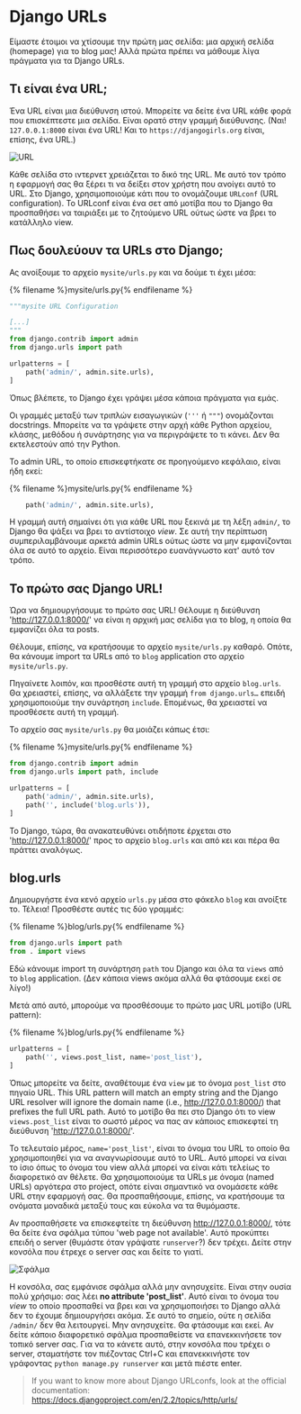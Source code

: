 # Django URLs

Είμαστε έτοιμοι να χτίσουμε την πρώτη μας σελίδα: μια αρχική σελίδα (homepage) για το blog μας! Αλλά πρώτα πρέπει να μάθουμε λίγα πράγματα για τα Django URLs.

## Τι είναι ένα URL;

Ένα URL είναι μια διεύθυνση ιστού. Μπορείτε να δείτε ένα URL κάθε φορά που επισκέπτεστε μια σελίδα. Είναι ορατό στην γραμμή διεύθυνσης. (Ναι! `127.0.0.1:8000` είναι ένα URL! Και το `https://djangogirls.org` είναι, επίσης, ένα URL.)

![URL](images/url.png)

Κάθε σελίδα στο ιντερνετ χρειάζεται το δικό της URL. Με αυτό τον τρόπο η εφαρμογή σας θα ξέρει τι να δείξει στον χρήστη που ανοίγει αυτό το URL. Στο Django, χρησιμοποιούμε κάτι που το ονομάζουμε `URLconf` (URL configuration). Το URLconf είναι ένα σετ από μοτίβα που το Django θα προσπαθήσει να ταιριάξει με το ζητούμενο URL ούτως ώστε να βρει το κατάλληλο view.

## Πως δουλεύουν τα URLs στο Django;

Ας ανοίξουμε το αρχείο `mysite/urls.py` και να δούμε τι έχει μέσα:

{% filename %}mysite/urls.py{% endfilename %}

```python
"""mysite URL Configuration

[...]
"""
from django.contrib import admin
from django.urls import path

urlpatterns = [
    path('admin/', admin.site.urls),
]
```

Όπως βλέπετε, το Django έχει γράψει μέσα κάποια πράγματα για εμάς.

Οι γραμμές μεταξύ των τριπλών εισαγωγικών (`'''` ή `"""`) ονομάζονται docstrings. Μπορείτε να τα γράψετε στην αρχή κάθε Python αρχείου, κλάσης, μεθόδου ή συνάρτησης για να περιγράψετε το τι κάνει. Δεν θα εκτελεστούν από την Python.

Το admin URL, το οποίο επισκεφτήκατε σε προηγούμενο κεφάλαιο, είναι ήδη εκεί:

{% filename %}mysite/urls.py{% endfilename %}

```python
    path('admin/', admin.site.urls),
```

Η γραμμή αυτή σημαίνει ότι για κάθε URL που ξεκινά με τη λέξη `admin/`, το Django θα ψάξει να βρει το αντίστοιχο *view*. Σε αυτή την περίπτωση συμπεριλαμβάνουμε αρκετά admin URLs ούτως ώστε να μην εμφανίζονται όλα σε αυτό το αρχείο. Είναι περισσότερο ευανάγνωστο κατ' αυτό τον τρόπο.

## Το πρώτο σας Django URL!

Ώρα να δημιουργήσουμε το πρώτο σας URL! Θέλουμε η διεύθυνση 'http://127.0.0.1:8000/' να είναι η αρχική μας σελίδα για το blog, η οποία θα εμφανίζει όλα τα posts.

Θέλουμε, επίσης, να κρατήσουμε το αρχείο `mysite/urls.py` καθαρό. Οπότε, θα κάνουμε import τα URLs από το `blog` application στο αρχείο `mysite/urls.py`.

Πηγαίνετε λοιπόν, και προσθέστε αυτή τη γραμμή στο αρχείο `blog.urls`. Θα χρειαστεί, επίσης, να αλλάξετε την γραμμή `from django.urls…` επειδή χρησιμοποιούμε την συνάρτηση `include`. Επομένως, θα χρειαστεί να προσθέσετε αυτή τη γραμμή.

Το αρχείο σας `mysite/urls.py` θα μοιάζει κάπως έτσι:

{% filename %}mysite/urls.py{% endfilename %}

```python
from django.contrib import admin
from django.urls import path, include

urlpatterns = [
    path('admin/', admin.site.urls),
    path('', include('blog.urls')),
]
```

Το Django, τώρα, θα ανακατευθύνει οτιδήποτε έρχεται στο 'http://127.0.0.1:8000/' προς το αρχείο `blog.urls` και από κει και πέρα θα πράττει αναλόγως.

## blog.urls

Δημιουργήστε ένα κενό αρχείο `urls.py` μέσα στο φάκελο `blog` και ανοίξτε το. Τέλεια! Προσθέστε αυτές τις δύο γραμμές:

{% filename %}blog/urls.py{% endfilename %}

```python
from django.urls import path
from . import views
```

Εδώ κάνουμε import τη συνάρτηση `path` του Django και όλα τα `views` από το `blog` application. (Δεν κάποια views ακόμα αλλά θα φτάσουμε εκεί σε λίγο!)

Μετά από αυτό, μπορούμε να προσθέσουμε το πρώτο μας URL μοτίβο (URL pattern):

{% filename %}blog/urls.py{% endfilename %}

```python
urlpatterns = [
    path('', views.post_list, name='post_list'),
]
```

Όπως μπορείτε να δείτε, αναθέτουμε ένα `view` με το όνομα `post_list` στο πηγαίο URL. This URL pattern will match an empty string and the Django URL resolver will ignore the domain name (i.e., http://127.0.0.1:8000/) that prefixes the full URL path. Αυτό το μοτίβο θα πει στο Django ότι το view `views.post_list` είναι το σωστό μέρος να πας αν κάποιος επισκεφτεί τη διεύθυνση 'http://127.0.0.1:8000/'.

Το τελευταίο μέρος, `name='post_list'`, είναι το όνομα του URL το οποίο θα χρησιμοποιηθεί για να αναγνωρίσουμε αυτό το URL. Αυτό μπορεί να είναι το ίσιο όπως το όνομα του view αλλά μπορεί να είναι κάτι τελείως το διαφορετικό αν θέλετε. Θα χρησιμοποιούμε τα URLs με όνομα (named URLs) αργότερα στο project, οπότε είναι σημαντικό να ονομάσετε κάθε URL στην εφαρμογή σας. Θα προσπαθήσουμε, επίσης, να κρατήσουμε τα ονόματα μοναδικά μεταξύ τους και εύκολα να τα θυμόμαστε.

Αν προσπαθήσετε να επισκεφτείτε τη διεύθυνση http://127.0.0.1:8000/, τότε θα δείτε ένα σφάλμα τύπου 'web page not available'. Αυτό προκύπτει επειδή ο server (θυμάστε όταν γράψατε `runserver`?) δεν τρέχει. Δείτε στην κονσόλα που έτρεχε ο server σας και δείτε το γιατί.

![Σφάλμα](images/error1.png)

Η κονσόλα, σας εμφάνισε σφάλμα αλλά μην ανησυχείτε. Είναι στην ουσία πολύ χρήσιμο: σας λέει **no attribute 'post_list'**. Αυτό είναι το όνομα του *view* το οποίο προσπαθεί να βρει και να χρησιμοποιήσει το Django αλλά δεν το έχουμε δημιουργήσει ακόμα. Σε αυτό το σημείο, ούτε η σελίδα `/admin/` δεν θα λειτουργεί. Μην ανησυχείτε. Θα φτάσουμε και εκεί. Αν δείτε κάποιο διαφορετικό σφάλμα προσπαθείστε να επανεκκινήσετε τον τοπικό server σας. Για να το κάνετε αυτό, στην κονσόλα που τρέχει ο server, σταματήστε τον πιέζοντας Ctrl+C και επανεκκινήστε τον γράφοντας `python manage.py runserver` και μετά πιέστε enter.

> If you want to know more about Django URLconfs, look at the official documentation: https://docs.djangoproject.com/en/2.2/topics/http/urls/